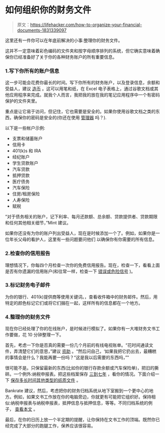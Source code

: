 # 如何组织你的财务文件

> 原文：<https://lifehacker.com/how-to-organize-your-financial-documents-1831339097>

这里还有一件你可以在年底前解决的小事:整理你的财务文件。



这并不一定意味着彩色编码的文件夹和按字母顺序排列的系统，但它确实意味着确保你已经准备好了关于你的各种财务账户的所有重要信息。

### 1.写下你所有的账户信息

这一步可能会花费你最长的时间。写下你所有的财务账户，以及登录信息，余额和受益人，建议 [造币](https://blog.mint.com/financial-literacy/how-to-organize-your-financial-accounts/) 。这可以用笔和纸，在 Excel 电子表格上，通过谷歌文档或其他应用程序来完成。就我个人而言，我把我的放在我的笔记应用程序中一个有密码保护的文件夹里。

重点是让它易于访问，但记住，它也需要是安全的。如果你使用谷歌文档之类的东西，确保你的密码是安全的(你还在使用 [管理器](https://lifehacker.com/tag/password-managers) 吗？).

以下是一些帐户示例:

*   支票和储蓄账户
*   信用卡
*   401(k)s 和 IRA
*   经纪账户
*   学生贷款账户
*   汽车贷款
*   抵押贷款
*   医疗债务
*   汽车保险
*   住房/租房保险
*   人寿保险
*   赋税

“对于债务相关的账户，记下利率、每月还款额、总余额、贷款提供者、贷款期限和任何其他相关细节，”Mint 建议。

如果你还没有为你的账户列出受益人，现在是时候添加一个了。例如，如果你是一位年长父母的看护人，这里有一些问题要问他们 以确保你有你需要的所有信息。

### 2.检查你的信用报告

理想情况下，你每四个月检查一次你的免费信用报告。现在，检查一下，看看上面是否有你遗漏的信用账户(和往常一样，检查一下 [错误或危险信号](https://twocents.lifehacker.com/how-to-get-rid-of-bad-marks-on-your-credit-report-1824298301) )。

### 3.标记财务电子邮件

为你的银行、401(k)提供商等使用关键词。，查看收件箱中的财务邮件。然后，用特定的颜色标记它们或将它们捆在一起，这样所有的信息都在一个地方。

### 4.整理你的财务文件

现在你已经处理了你的在线账户，是时候进行模拟了。如果你有一大堆财务文书工作要做，花 10 分钟整理一下。

首先，考虑一下你是否真的需要一份几个月前的有线电视账单。“花时间通读文件，弄清楚它们的意思，”建议 [资助](https://www.bankrate.com/finance/personal-finance/how-to-organize-your-financial-paperwork-1.aspx) 。“然后问自己，‘如果我把它扔出去，最糟糕的事情会是什么？我能再要一份吗？“这是我以后需要的东西吗，”"

很可能不是。只保留最新的东西(比如你的银行存款余额或汽车保险单)，把旧的撕碎。一个例外:纳税申报表。把这些档案保存 [三到七年](https://www.irs.gov/businesses/small-businesses-self-employed/how-long-should-i-keep-records) ，看你的情况。下面介绍一下 [保存多长时间其他类型的纸质文件](https://www.marthastewart.com/264234/organizing-your-paperwork) 。

Bankrate 建议，然后，考虑把你的财务归档系统从地下室搬到一个更中心的地方。例如，如果文书工作放在你的电脑旁边，你就更有可能把它组织好。保持相似:纳税申报表与纳税申报表，抵押信息与抵押信息，等等。不同归档系统的例子， [查看本文](https://www.bankrate.com/finance/personal-finance/how-to-organize-your-financial-paperwork-1.aspx) 。

最后，在你的日历上放一个半定期的提醒，让你保持在文书工作的顶端。既然你已经完成了大部分的跑腿工作，保养应该很容易。